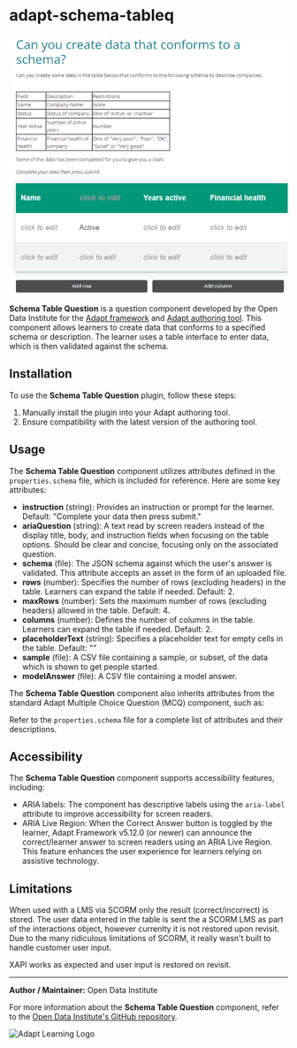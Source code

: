 # adapt-schema-tableq

![Schema Table Question](tests/example-schema-tableq.png)

**Schema Table Question** is a question component developed by the Open Data Institute for the [Adapt framework](https://github.com/adaptlearning/adapt_framework) and [Adapt authoring tool](https://github.com/adaptlearning/adapt_authoring). This component allows learners to create data that conforms to a specified schema or description. The learner uses a table interface to enter data, which is then validated against the schema.

## Installation

To use the **Schema Table Question** plugin, follow these steps:

1. Manually install the plugin into your Adapt authoring tool.
2. Ensure compatibility with the latest version of the authoring tool.

## Usage

The **Schema Table Question** component utilizes attributes defined in the `properties.schema` file, which is included for reference. Here are some key attributes:

- **instruction** (string): Provides an instruction or prompt for the learner. Default: "Complete your data then press submit."
- **ariaQuestion** (string): A text read by screen readers instead of the display title, body, and instruction fields when focusing on the table options. Should be clear and concise, focusing only on the associated question.
- **schema** (file): The JSON schema against which the user's answer is validated. This attribute accepts an asset in the form of an uploaded file.
- **rows** (number): Specifies the number of rows (excluding headers) in the table. Learners can expand the table if needed. Default: 2.
- **maxRows** (number): Sets the maximum number of rows (excluding headers) allowed in the table. Default: 4.
- **columns** (number): Defines the number of columns in the table. Learners can expand the table if needed. Default: 2.
- **placeholderText** (string): Specifies a placeholder text for empty cells in the table. Default: ""
- **sample** (file): A CSV file containing a sample, or subset, of the data which is shown to get people started.
- **modelAnswer** (file): A CSV file containing a model answer.

The **Schema Table Question** component also inherits attributes from the standard Adapt Multiple Choice Question (MCQ) component, such as:

Refer to the `properties.schema` file for a complete list of attributes and their descriptions.

## Accessibility

The **Schema Table Question** component supports accessibility features, including:

- ARIA labels: The component has descriptive labels using the `aria-label` attribute to improve accessibility for screen readers.
- ARIA Live Region: When the Correct Answer button is toggled by the learner, Adapt Framework v5.12.0 (or newer) can announce the correct/learner answer to screen readers using an ARIA Live Region. This feature enhances the user experience for learners relying on assistive technology.

## Limitations

When used with a LMS via SCORM only the result (correct/incorrect) is stored. The user data entered in the table is sent the a SCORM LMS as part of the interactions object, however currenlty it is not restored upon revisit. Due to the many ridiculous limitations of SCORM, it really wasn't built to handle customer user input. 

XAPI works as expected and user input is restored on revisit. 

----------------------------

**Author / Maintainer:** Open Data Institute

For more information about the **Schema Table Question** component, refer to the [Open Data Institute's GitHub repository](https://github.com/opendatainstitute/adapt-schema-tableq).

![Adapt Learning Logo](https://example.com/images/adapt-logo.png)
